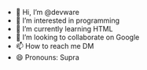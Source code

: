 - 👋 Hi, I’m @devware
- 👀 I’m interested in programming
- 🌱 I’m currently learning HTML
- 💞️ I’m looking to collaborate on Google
- 📫 How to reach me DM
- 😄 Pronouns: Supra

<!---
deviware/deviware is a ✨ special ✨ repository because its `README.md` (this file) appears on your GitHub profile.
You can click the Preview link to take a look at your changes.
--->

